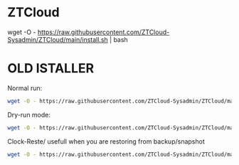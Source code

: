# ZTCloud

wget -O - https://raw.githubusercontent.com/ZTCloud-Sysadmin/ZTCloud/main/install.sh | bash







# OLD ISTALLER
Normal run:
```bash
wget -O - https://raw.githubusercontent.com/ZTCloud-Sysadmin/ZTCloud/main/bootstrap.sh | bash -s -- --init
```

Dry-run mode:
```bash
wget -O - https://raw.githubusercontent.com/ZTCloud-Sysadmin/ZTCloud/main/bootstrap.sh | bash -s -- --dry-run --init
```

Clock-Reste/ usefull when you are restoring from backup/snapshot
```bash
wget -O - https://raw.githubusercontent.com/ZTCloud-Sysadmin/ZTCloud/main/bootstrap.sh | bash -s -- --force-clock-reset --init
```